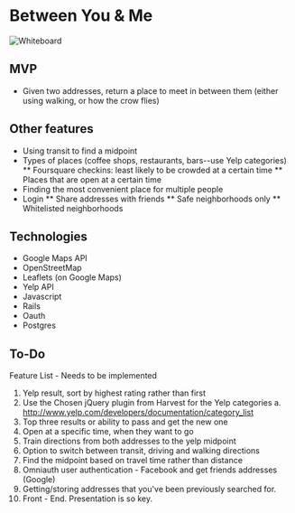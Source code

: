 # Between You & Me 

![Whiteboard](http://i.imgur.com/n78p1GS.jpg)

## MVP ##

* Given two addresses, return a place to meet in between them (either using walking, or how the crow flies) 


## Other features ##

* Using transit to find a midpoint
* Types of places (coffee shops, restaurants, bars--use Yelp categories)
** Foursquare checkins: least likely to be crowded at a certain time
** Places that are open at a certain time
* Finding the most convenient place for multiple people
* Login
** Share addresses with friends
** Safe neighborhoods only
** Whitelisted neighborhoods


## Technologies ##

* Google Maps API
* OpenStreetMap
* Leaflets (on Google Maps)
* Yelp API
* Javascript
* Rails
* Oauth
* Postgres

## To-Do ##

Feature List - Needs to be implemented
 
1. Yelp result, sort by highest rating rather than first
2. Use the Chosen jQuery plugin from Harvest for the Yelp categories
  a. http://www.yelp.com/developers/documentation/category_list
3. Top three results or ability to pass and get the new one
4. Open at a specific time, when they want to go
5. Train directions from both addresses to the yelp midpoint
6. Option to switch between transit, driving and walking directions
7. Find the midpoint based on travel time rather than distance
8. Omniauth user authentication - Facebook and get friends addresses (Google)
9. Getting/storing addresses that you've been previously searched for.
10. Front - End. Presentation is so key.
